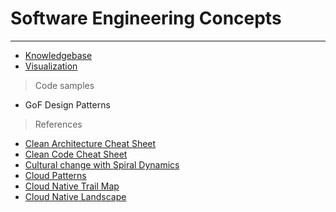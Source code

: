 # Software Engineering Concepts

---

- [Knowledgebase](KNOWLEDGEBASE.md)
- [Visualization](VISUALIZATION.md)

> Code samples

- GoF Design Patterns

> References

- [Clean Architecture Cheat Sheet](https://www.planetgeek.ch/wp-content/uploads/2016/03/Clean-Architecture-V1.0.pdf)
- [Clean Code Cheat Sheet](https://www.planetgeek.ch/wp-content/uploads/2014/11/Clean-Code-V2.4.pdf)
- [Cultural change with Spiral Dynamics](https://www.agilealliance.org/wp-content/uploads/2016/01/Cultural-change-with-Spiral-Dynamics_A2012.pdf)
- [Cloud Patterns](http://www.cloudcomputingpatterns.org/)
- [Cloud Native Trail Map](https://raw.githubusercontent.com/cncf/trailmap/master/CNCF_TrailMap_latest.png)
- [Cloud Native Landscape](https://landscape.cncf.io/images/landscape.pdf)
